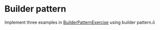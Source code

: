 # Builder pattern

Implement three examples in [BuilderPatternExercise](./BuilderPatternExercise.java) using builder pattern.ō